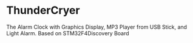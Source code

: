 ThunderCryer
============

The Alarm Clock with Graphics Display, MP3 Player from USB Stick, and Light Alarm. Based on STM32F4Discovery Board
